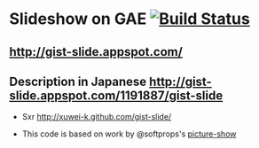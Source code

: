 # Slideshow on GAE [![Build Status](https://secure.travis-ci.org/xuwei-k/gist-slide.png)](http://travis-ci.org/xuwei-k/gist-slide)


## http://gist-slide.appspot.com/

## Description in Japanese http://gist-slide.appspot.com/1191887/gist-slide


* Sxr http://xuwei-k.github.com/gist-slide/

* This code is based on work by @softprops's [picture-show](https://github.com/softprops/picture-show)

